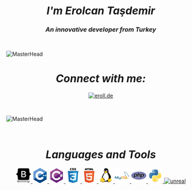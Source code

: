 
<br>
<i><h1 align="center" bgcolor="black">I'm Erolcan Taşdemir</h1></i>
<i><h3 align="center">An innovative developer from Turkey</h3></i>
<br>

![MasterHead](https://camo.githubusercontent.com/07a4cd9a89cd7fd1666cb0675bcfae03524e0b096b309f787fd975842a2b85a6/68747470733a2f2f6f6563642d6f7073692e6f72672f77702d636f6e74656e742f75706c6f6164732f323032302f31302f437261636b696e672d7468652d636f64652e6a7067)
<br>

<i><h1 align="center">Connect with me:</h1></i>
<p align="center">
<a href="https://instagram.com/eroll.de" target="blank"><img align="center" src="https://raw.githubusercontent.com/rahuldkjain/github-profile-readme-generator/master/src/images/icons/Social/instagram.svg" alt="eroll.de" height="30" width="40" /></a>
</p>
<br>

![MasterHead](https://media.licdn.com/dms/image/D4D12AQEtFcl-BRV-fQ/article-cover_image-shrink_720_1280/0/1667017572837?e=2147483647&v=beta&t=bKyCqEvvr_-N-xvwF8DkwpppNRfAIPq5qH9599pqkuw)

<br>
<i><h1 align="center">Languages and Tools</h1></i>
<p align="center"> <a href="https://getbootstrap.com" target="_blank" rel="noreferrer"> <img src="https://raw.githubusercontent.com/devicons/devicon/master/icons/bootstrap/bootstrap-plain-wordmark.svg" alt="bootstrap" width="40" height="40"/> </a> <a href="https://www.w3schools.com/cpp/" target="_blank" rel="noreferrer"> <img src="https://raw.githubusercontent.com/devicons/devicon/master/icons/cplusplus/cplusplus-original.svg" alt="cplusplus" width="40" height="40"/> </a> <a href="https://www.w3schools.com/cs/" target="_blank" rel="noreferrer"> <img src="https://raw.githubusercontent.com/devicons/devicon/master/icons/csharp/csharp-original.svg" alt="csharp" width="40" height="40"/> </a> <a href="https://www.w3schools.com/css/" target="_blank" rel="noreferrer"> <img src="https://raw.githubusercontent.com/devicons/devicon/master/icons/css3/css3-original-wordmark.svg" alt="css3" width="40" height="40"/> </a> <a href="https://www.w3.org/html/" target="_blank" rel="noreferrer"> <img src="https://raw.githubusercontent.com/devicons/devicon/master/icons/html5/html5-original-wordmark.svg" alt="html5" width="40" height="40"/> </a> <a href="https://www.linux.org/" target="_blank" rel="noreferrer"> <img src="https://raw.githubusercontent.com/devicons/devicon/master/icons/linux/linux-original.svg" alt="linux" width="40" height="40"/> </a> <a href="https://www.mysql.com/" target="_blank" rel="noreferrer"> <img src="https://raw.githubusercontent.com/devicons/devicon/master/icons/mysql/mysql-original-wordmark.svg" alt="mysql" width="40" height="40"/> </a> <a href="https://www.php.net" target="_blank" rel="noreferrer"> <img src="https://raw.githubusercontent.com/devicons/devicon/master/icons/php/php-original.svg" alt="php" width="40" height="40"/> </a> <a href="https://www.python.org" target="_blank" rel="noreferrer"> <img src="https://raw.githubusercontent.com/devicons/devicon/master/icons/python/python-original.svg" alt="python" width="40" height="40"/> </a> <a href="https://unrealengine.com/" target="_blank" rel="noreferrer"> <img src="https://raw.githubusercontent.com/kenangundogan/fontisto/036b7eca71aab1bef8e6a0518f7329f13ed62f6b/icons/svg/brand/unreal-engine.svg" alt="unreal" width="40" height="40"/> </a> </p>



